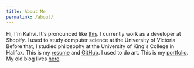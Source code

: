 ```yaml
---
title: About Me
permalink: /about/
---
```

Hi, I'm Kahvi. It's pronounced like [this](/assets/pronounce4.m4a). I currently work as a developer at Shopify. I used to study computer science at the University of Victoria. Before that, I studied philosophy at the University of King's College in Halifax.
This is my [resume](/assets/resume.pdf) and [GitHub](https://github.com/iamkahvi).
I used to do art. This is my <a href="http://archive.kahvipatel.com/portfolio.html" target="_blank">portfolio</a>. My old blog lives <a href="http://archive.kahvipatel.com" target="_blank">here</a>.
